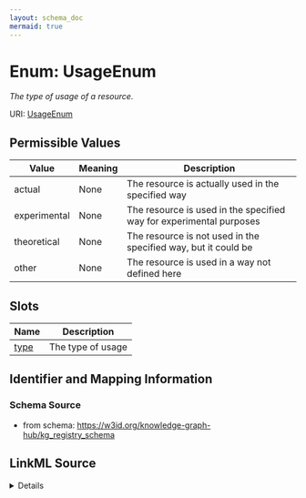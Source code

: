 ```yaml
---
layout: schema_doc
mermaid: true
---
```


# Enum: UsageEnum




_The type of usage of a resource._



URI: [UsageEnum](UsageEnum.html)

## Permissible Values

| Value | Meaning | Description |
| --- | --- | --- |
| actual | None | The resource is actually used in the specified way |
| experimental | None | The resource is used in the specified way for experimental purposes |
| theoretical | None | The resource is not used in the specified way, but it could be |
| other | None | The resource is used in a way not defined here |




## Slots

| Name | Description |
| ---  | --- |
| [type](type.html) | The type of usage |






## Identifier and Mapping Information







### Schema Source


* from schema: https://w3id.org/knowledge-graph-hub/kg_registry_schema






## LinkML Source

<details>
```yaml
name: UsageEnum
description: The type of usage of a resource.
from_schema: https://w3id.org/knowledge-graph-hub/kg_registry_schema
rank: 1000
permissible_values:
  actual:
    text: actual
    description: The resource is actually used in the specified way.
  experimental:
    text: experimental
    description: The resource is used in the specified way for experimental purposes.
  theoretical:
    text: theoretical
    description: The resource is not used in the specified way, but it could be.
  other:
    text: other
    description: The resource is used in a way not defined here.

```
</details>
